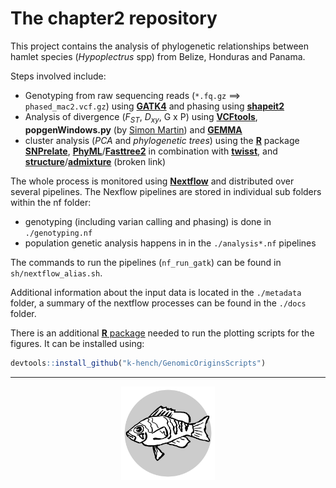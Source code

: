 # The **chapter2** repository

This project contains the analysis of phylogenetic relationships between hamlet species (*Hypoplectrus* spp) from Belize, Honduras and Panama.

Steps involved include:

- Genotyping from raw sequencing reads (`*.fq.gz` ==> `phased_mac2.vcf.gz`) using [**GATK4**](https://software.broadinstitute.org/gatk/) and phasing using [**shapeit2**](https://mathgen.stats.ox.ac.uk/genetics_software/shapeit/shapeit.html)
- Analysis of divergence (*F<sub>ST</sub>*, *D<sub>xy</sub>*, G x P) using [**VCFtools**](https://vcftools.github.io/examples.html), **popgenWindows.py** (by [Simon Martin](https://github.com/simonhmartin/genomics_general)) and [**GEMMA**](https://github.com/genetics-statistics/GEMMA)
- cluster analysis (*PCA* and *phylogenetic trees*) using the [**R**](https://cran.r-project.org/) package [**SNPrelate**](https://www.bioconductor.org/packages/release/bioc/html/SNPRelate.html), [**PhyML**](http://www.atgc-montpellier.fr/index.php?type=bn)/[**Fasttree2**](http://www.microbesonline.org/fasttree/) in combination with [**twisst**](https://github.com/simonhmartin/twisst), and [**structure**](https://web.stanford.edu/group/pritchardlab/structure.html)/[**admixture**](https://www.genetics.ucla.edu/software/admixture/index.html) (broken link)

The whole process is monitored using [**Nextflow**](https://www.nextflow.io/index.html) and distributed over several pipelines.
The Nexflow pipelines are stored in individual sub folders within the nf folder:

- genotyping (including varian calling and phasing) is done in `./genotyping.nf`
- population genetic analysis happens in in the `./analysis*.nf` pipelines

The commands to run the pipelines (`nf_run_gatk`) can be found in `sh/nextflow_alias.sh`.

Additional information about the input data is located in the `./metadata` folder,
a summary of the nextflow processes can be found in the `./docs` folder.

There is an additional [**R** package](https://k-hench.github.io/GenomicOriginsScripts/) needed to run the plotting scripts for the figures.
It can be installed using:

```r
devtools::install_github("k-hench/GenomicOriginsScripts")
```

---

<p align="center"><img src="logo.svg" alt="logo" width="150"/></p>
